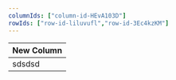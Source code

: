 ```yaml
---
columnIds: ["column-id-HEvA103D"]
rowIds: ["row-id-liluvufl","row-id-3Ec4kzKM"]
---
```


| New Column |
| ---------- |
| sdsdsd     |